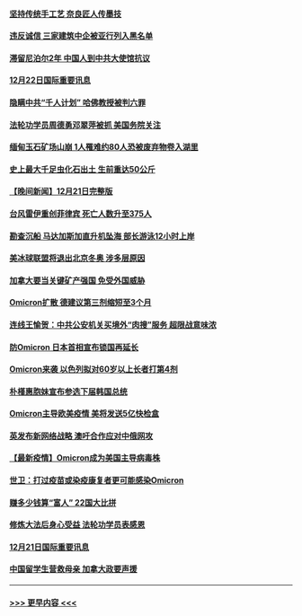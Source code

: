 #### [坚持传统手工艺 奈良匠人传墨技](../pages/prog202/a103300606.md?t=12222300) 
#### [违反诚信 三家建筑中企被亚行列入黑名单](../pages/prog202/a103300524.md?t=12222300) 
#### [滞留尼泊尔2年 中国人到中共大使馆抗议](../pages/prog202/a103300516.md?t=12222300) 
#### [12月22日国际重要讯息](../pages/prog202/a103300483.md?t=12222300) 
#### [隐瞒中共“千人计划” 哈佛教授被判六罪](../pages/prog202/a103300434.md?t=12222300) 
#### [法轮功学员周德勇邓翠萍被抓 美国务院关注](../pages/prog202/a103300371.md?t=12222300) 
#### [缅甸玉石矿场山崩 1人罹难约80人恐被废弃物卷入湖里](../pages/prog202/a103300326.md?t=12222300) 
#### [史上最大千足虫化石出土 生前重达50公斤](../pages/prog202/a103300307.md?t=12222300) 
#### [【晚间新闻】12月21日完整版](../pages/prog202/a103300164.md?t=12222300) 
#### [台风雷伊重创菲律宾 死亡人数升至375人](../pages/prog202/a103300029.md?t=12222300) 
#### [勘查沉船 马达加斯加直升机坠海 部长游泳12小时上岸](../pages/prog202/a103300251.md?t=12222300) 
#### [美冰球联盟将退出北京冬奥 涉多层原因](../pages/prog202/a103300234.md?t=12222300) 
#### [加拿大要当关键矿产强国 免受外国威胁](../pages/prog202/a103299986.md?t=12222300) 
#### [Omicron扩散 德建议第三剂缩短至3个月](../pages/prog202/a103300225.md?t=12222300) 
#### [连线王愉贺：中共公安机关买境外“肉搜”服务 超限战意味浓](../pages/prog202/a103300218.md?t=12222300) 
#### [防Omicron 日本首相宣布锁国再延长](../pages/prog202/a103300181.md?t=12222300) 
#### [Omicron来袭 以色列拟对60岁以上长者打第4剂](../pages/prog202/a103300162.md?t=12222300) 
#### [朴槿惠胞妹宣布参选下届韩国总统](../pages/prog202/a103300152.md?t=12222300) 
#### [Omicron主导欧美疫情 美将发送5亿快检盒](../pages/prog202/a103300040.md?t=12222300) 
#### [英发布新网络战略 澳吁合作应对中俄网攻](../pages/prog202/a103300034.md?t=12222300) 
#### [【最新疫情】Omicron成为美国主导病毒株](../pages/prog202/a103299855.md?t=12222300) 
#### [世卫：打过疫苗或染疫康复者更可能感染Omicron](../pages/prog202/a103299744.md?t=12222300) 
#### [赚多少钱算“富人” 22国大比拼](../pages/prog202/a103299649.md?t=12222300) 
#### [修炼大法后身心受益 法轮功学员表感恩](../pages/prog202/a103299627.md?t=12222300) 
#### [12月21日国际重要讯息](../pages/prog202/a103299615.md?t=12222300) 
#### [中国留学生营救母亲 加拿大政要声援](../pages/prog202/a103299586.md?t=12222300) 

----
#### [ >>> 更早内容 <<< ](../indexes/prog202-earlier.md)

